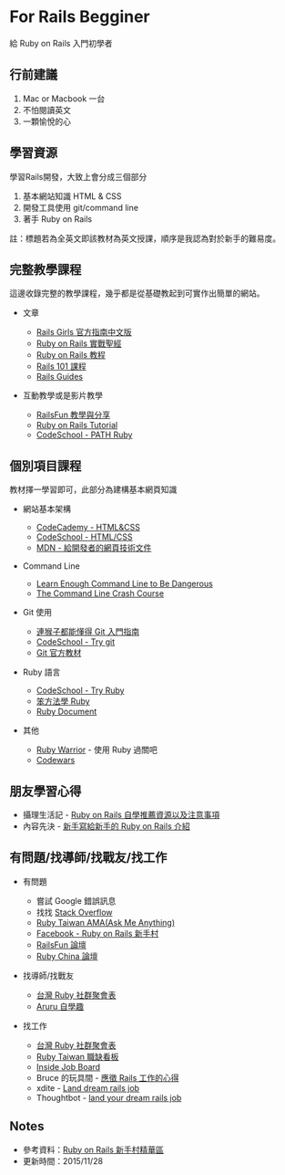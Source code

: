 # For Rails Begginer

給 Ruby on Rails 入門初學者

## 行前建議

1. Mac or Macbook 一台
2. 不怕閱讀英文
3. 一顆愉悅的心

## 學習資源

學習Rails開發，大致上會分成三個部分

1. 基本網站知識 HTML & CSS
2. 開發工具使用 git/command line
3. 著手 Ruby on Rails

註：標題若為全英文即該教材為英文授課，順序是我認為對於新手的難易度。

## 完整教學課程

這邊收錄完整的教學課程，幾乎都是從基礎教起到可實作出簡單的網站。

- 文章
  - [Rails Girls 官方指南中文版](http://railsgirls.tw/)
  - [Ruby on Rails 實戰聖經](https://ihower.tw/rails4/)
  - [Ruby on Rails 教程](http://railstutorial-china.org/)
  - [Rails 101 課程](http://courses.growthschool.com/courses/rails-101)
  - [Rails Guides](http://guides.rubyonrails.org/)

- 互動教學或是影片教學
  - [RailsFun 教學與分享](https://www.youtube.com/playlist?list=PLJ6M-k9dQEQ3VsyOZQwjZ5GdjaLJH3eB_)
  - [Ruby on Rails Tutorial](https://www.railstutorial.org/)
  - [CodeSchool - PATH Ruby](https://www.codeschool.com/paths/ruby)


## 個別項目課程

教材擇一學習即可，此部分為建構基本網頁知識

- 網站基本架構
  
  - [CodeCademy - HTML&CSS](https://www.codecademy.com/learn/web)
  - [CodeSchool - HTML/CSS](https://www.codeschool.com/paths/html-css)
  - [MDN - 給開發者的網頁技術文件](https://developer.mozilla.org/zh-TW/docs/Web)

- Command Line
  
    - [Learn Enough Command Line to Be Dangerous](http://www.learnenough.com/command-line-tutorial)
    - [The Command Line Crash Course](http://cli.learncodethehardway.org/book/)
    
- Git 使用

  - [連猴子都能懂得 Git 入門指南](https://backlogtool.com/git-guide/tw/)
  - [CodeSchool - Try git](https://www.codeschool.com/courses/try-git)
  - [Git 官方教材](http://git-scm.com/book/zh/ch1-4.html)

- Ruby 語言
  
    - [CodeSchool - Try Ruby](https://www.codeschool.com/courses/try-ruby)
  - [笨方法學 Ruby](http://lrthw.github.io/)
  - [Ruby Document](http://ruby-doc.org)

- 其他
  
    - [Ruby Warrior](https://www.bloc.io/ruby-warrior/#/) - 使用 Ruby 過關吧
  - [Codewars](http://www.codewars.com/)


## 朋友學習心得

- 攝理生活記 - [Ruby on Rails 自學推薦資源以及注意事項](http://blog.cgmlife.net/posts/2014/04/12/recommended-ruby-on-rails-learning-resources)
- 內容先決 - [新手寫給新手的 Ruby on Rails 介紹](http://disco26.logdown.com/posts/168410-novice-to-novice-ruby-on-rails-introduction)


## 有問題/找導師/找戰友/找工作

- 有問題
  - 嘗試 Google 錯誤訊息
  - 找找 [Stack Overflow](http://stackoverflow.com/)
  - [Ruby Taiwan AMA(Ask Me Anything)](https://github.com/rubytaiwan/AMA)
  - [Facebook - Ruby on Rails 新手村](https://www.facebook.com/groups/RailsRookie/)
  - [RailsFun 論壇](http://railsfun.tw/)
  - [Ruby China 論壇](https://ruby-china.org/)

- 找導師/找戰友
  - [台灣 Ruby 社群聚會表](https://github.com/rubytaiwan/rubytw-reboot/wiki/Meetups)
  - [Aruru 自學趣](http://www.aruru.co/)

- 找工作
    - [台灣 Ruby 社群聚會表](https://github.com/rubytaiwan/rubytw-reboot/wiki/Meetups)
    - [Ruby Taiwan 職缺看板](http://jobs.ruby.tw/)
    - [Inside Job Board](https://jobs.inside.com.tw/jobs/index?c=&k=ruby+rails)
    - Bruce 的玩具間 - [應徵 Rails 工作的心得](http://toyroom.bruceli.net/tw/2014/02/26/my-experience-on-applying-rails-jobs.html)
    - xdite - [Land dream rails job](https://xdite.gitbooks.io/land-dream-rails-job/content/)
    - Thoughtbot - [land your dream rails job](https://upcase.com/pages/land-your-dream-rails-job)





## Notes

- 參考資料：[Ruby on Rails 新手村精華區](http://bit.ly/1A3j4zE)
- 更新時間：2015/11/28